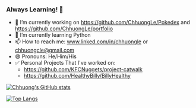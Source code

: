 ### Always Learning! 👋

<!--
**ChhuongLe/ChhuongLe** is a ✨ _special_ ✨ repository because its `README.md` (this file) appears on your GitHub profile.

Here are some ideas to get you started:

- 🔭 I’m currently working on https://github.com/ChhuongLe/Pokedex and https://github.com/ChhuongLe/portfolio
- 🌱 I’m currently learning Python 
- 📫 How to reach me: www.linked.com/in/chhuongle or chhuongcle@gmail.com
- 😄 Pronouns: He/Him/His
-->

- 🔭 I’m currently working on https://github.com/ChhuongLe/Pokedex and https://github.com/ChhuongLe/portfolio
- 🌱 I’m currently learning Python 
- 📫 How to reach me: www.linked.com/in/chhuongle or chhuongcle@gmail.com
- 😄 Pronouns: He/Him/His
- :white_check_mark: Personal Projects That I've worked on:
  - https://github.com/KFCNuggets/project-catwalk  
  - https://github.com/HealthyBilly/BillyHealthy
  
[![Chhuong's GitHub stats](https://github-readme-stats.vercel.app/api?username=chhuongle)](https://github.com/chhuongle/github-readme-stats) 

[![Top Langs](https://github-readme-stats.vercel.app/api/top-langs/?username=chhuongle)](https://github.com/chhuongle/github-readme-stats)
